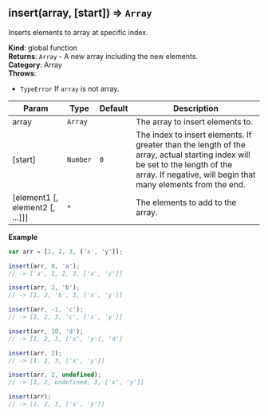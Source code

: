 <a name="insert"></a>

## insert(array, [start]) ⇒ <code>Array</code>
Inserts elements to array at specific index.

**Kind**: global function  
**Returns**: <code>Array</code> - A new array including the new elements.  
**Category**: Array  
**Throws**:

- <code>TypeError</code> If `array` is not array.


| Param | Type | Default | Description |
| --- | --- | --- | --- |
| array | <code>Array</code> |  | The array to insert elements to. |
| [start] | <code>Number</code> | <code>0</code> | The index to insert elements.        If greater than the length of the array, actual starting index will be set to the length of the array.        If negative, will begin that many elements from the end. |
| [element1 [, element2 [, ...]]] | <code>\*</code> |  | The elements to add to the array. |

**Example**  
```js
var arr = [1, 2, 3, ['x', 'y']];

insert(arr, 0, 'a');
// -> ['a', 1, 2, 3, ['x', 'y']]

insert(arr, 2, 'b');
// -> [1, 2, 'b', 3, ['x', 'y']]

insert(arr, -1, 'c');
// -> [1, 2, 3, 'c', ['x', 'y']]

insert(arr, 10, 'd');
// -> [1, 2, 3, ['x', 'y'], 'd']

insert(arr, 2);
// -> [1, 2, 3, ['x', 'y']]

insert(arr, 2, undefined);
// -> [1, 2, undefined, 3, ['x', 'y']]

insert(arr);
// -> [1, 2, 3, ['x', 'y']]
```
